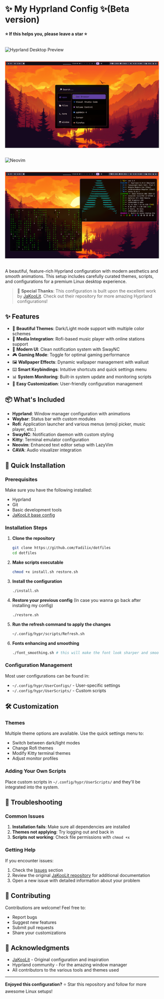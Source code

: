 # ✨ My Hyprland Config ✨(Beta version)
#### ⭐ If this helps you, please leave a star ⭐

## 
![Hyprland Desktop Preview](https://github.com/user-attachments/assets/2e9e4f0a-e1d2-4e95-8371-1e8859d48257)
##
![image](./screenshots/rofi.png)
##
![Neovim](https://github.com/user-attachments/assets/1ce650b2-9e54-4f30-959a-778eaabe8939)
##
![image](./screenshots/fastfetch_cmatrix.png)
##

A beautiful, feature-rich Hyprland configuration with modern aesthetics and smooth animations. This setup includes carefully curated themes, scripts, and configurations for a premium Linux desktop experience.

> 🙏 **Special Thanks**: This configuration is built upon the excellent work by [JaKooLit](https://github.com/JaKooLit). Check out their repository for more amazing Hyprland configurations!

## ✨ Features

- 🎨 **Beautiful Themes**: Dark/Light mode support with multiple color schemes
- 🎵 **Media Integration**: Rofi-based music player with online stations support
- 📱 **Modern UI**: Clean notification system with SwayNC
- 🎮 **Gaming Mode**: Toggle for optimal gaming performance
- 🖼️ **Wallpaper Effects**: Dynamic wallpaper management with wallust
- ⌨️ **Smart Keybindings**: Intuitive shortcuts and quick settings menu
- 📊 **System Monitoring**: Built-in system update and monitoring scripts
- 🔧 **Easy Customization**: User-friendly configuration management

## 📦 What's Included

- **Hyprland**: Window manager configuration with animations
- **Waybar**: Status bar with custom modules
- **Rofi**: Application launcher and various menus (emoji picker, music player, etc.)
- **SwayNC**: Notification daemon with custom styling
- **Kitty**: Terminal emulator configuration
- **Neovim**: Enhanced text editor setup with LazyVim
- **CAVA**: Audio visualizer integration

## 🚀 Quick Installation

### Prerequisites
Make sure you have the following installed:
- Hyprland
- Git
- Basic development tools
- [JaKooLit base config](https://github.com/JaKooLit/Arch-Hyprland)

### Installation Steps

1. **Clone the repository**
   ```bash
   git clone https://github.com/Fadilix/dotfiles
   cd dotfiles
   ```

2. **Make scripts executable**
   ```bash
   chmod +x install.sh restore.sh
   ```

3. **Install the configuration**
   ```bash
   ./install.sh
   ```

4. **Restore your previous config** (In case you wanna go back after installing my config)
   ```bash
   ./restore.sh
   ```

5. **Run the refresh command to apply the changes**
   ```bash
   ~/.config/hypr/scripts/Refresh.sh
   ```

6. **Fonts enhancing and smoothing**
   ```bash
   ./font_smoothing.sh # this will make the font look sharper and smoother
   ```

### Configuration Management

Most user configurations can be found in:
- `~/.config/hypr/UserConfigs/` - User-specific settings
- `~/.config/hypr/UserScripts/` - Custom scripts

## 🛠️ Customization

### Themes
Multiple theme options are available. Use the quick settings menu to:
- Switch between dark/light modes
- Change Rofi themes
- Modify Kitty terminal themes
- Adjust monitor profiles

### Adding Your Own Scripts
Place custom scripts in `~/.config/hypr/UserScripts/` and they'll be integrated into the system.

## 🔧 Troubleshooting

### Common Issues

1. **Installation fails**: Make sure all dependencies are installed
2. **Themes not applying**: Try logging out and back in
3. **Scripts not working**: Check file permissions with `chmod +x`

### Getting Help

If you encounter issues:
1. Check the [Issues](https://github.com/Fadilix/dotfiles/issues) section
2. Review the original [JaKooLit repository](https://github.com/JaKooLit) for additional documentation
3. Open a new issue with detailed information about your problem

## 🤝 Contributing

Contributions are welcome! Feel free to:
- Report bugs
- Suggest new features
- Submit pull requests
- Share your customizations

## 🌟 Acknowledgments

- [JaKooLit](https://github.com/JaKooLit) - Original configuration and inspiration
- Hyprland community - For the amazing window manager
- All contributors to the various tools and themes used

---

**Enjoyed this configuration?** ⭐ Star this repository and follow for more awesome Linux setups!

